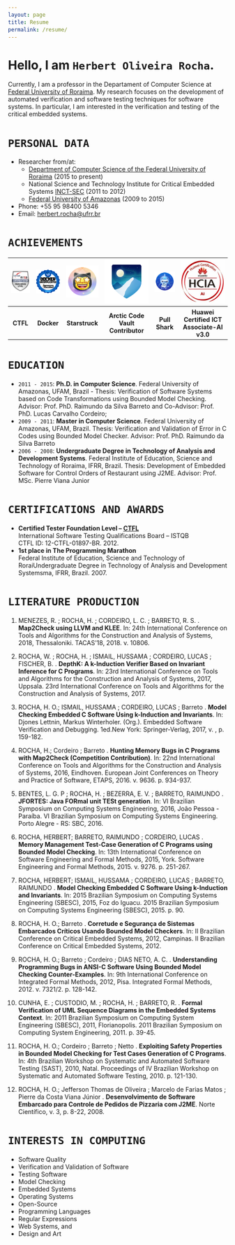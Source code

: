 ```yaml
---
layout: page
title: Resume
permalink: /resume/
---
```

# Hello, I am `Herbert Oliveira Rocha`.

Currently, I am a professor in the Departament of Computer Science at 
[Federal University of Roraima][ufrrdcc]. My research focuses on the development of automated verification and software testing techniques for software systems. In particular, I am interested in the verification and testing of the critical embedded systems. 

# `PERSONAL DATA`

- Researcher from/at:
    - [Department of Computer Science of the Federal University of Roraima](https://prismrr.github.io/) (2015 to present)
    - National Science and Technology Institute for Critical Embedded Systems [INCT-SEC](http://www.inct-sec.icmc.usp.br/en/) (2011 to 2012)
    - [Federal University of Amazonas](http://icomp.ufam.edu.br/index.php?lang=en) (2009 to 2015)
- Phone: +55 95 98400 5346
- Email: herbert.rocha@ufrr.br 

# `ACHIEVEMENTS`

<table>
  <tr>
    <th><a href=""><img src="/assets/achiviements/sign-FL.png" width="100" /></a></th>
    <th><a href="https://www.credential.net/081423e4-13fa-49f3-9953-337bec71589d"><img src="/assets/achiviements/docker.png" width="100" /></a></th>
    <th><a href="https://github.com/users/hbgit/achievements/pull-shark"><img src="/assets/achiviements/starstruck-default.png" width="100" /></a></th>
    <th><a href="https://github.com/users/hbgit/achievements/arctic-code-vault-contributor"><img src="/assets/achiviements/arctic-code-vault-contributor-default.png" width="100" /></a></th>
    <th><a href="https://github.com/users/hbgit/achievements/pull-shark"><img src="/assets/achiviements/pull-shark-default.png" width="100" /></a></th>
    <th><a href=""><img src="/assets/achiviements/ia_huawei.png" width="100" /></a></th>
  </tr>
  <tr>
    <th style="text-align: center; vertical-align: middle;">CTFL</th>
    <th style="text-align: center; vertical-align: middle;">Docker</th>
    <th style="text-align: center; vertical-align: middle;">Starstruck</th>
    <th style="width: 100px; text-align: center; vertical-align: middle;">Arctic Code Vault Contributor</th>
    <th style="text-align: center; vertical-align: middle;">Pull Shark</th>
    <th style="width: 100px; text-align: center; vertical-align: middle;">Huawei Certified ICT Associate-AI v3.0</th>
  </tr>
</table> 



# `EDUCATION`

- `2011 - 2015`: **Ph.D. in Computer Science**. Federal University of Amazonas, UFAM, Brazil - Thesis: Verification of Software Systems based on Code Transformations using Bounded Model Checking. Advisor: Prof. PhD. Raimundo da Silva Barreto and Co-Advisor: Prof. PhD. Lucas Carvalho Cordeiro; 
- `2009 - 2011`: **Master in Computer Science**. Federal University of Amazonas, UFAM, Brazil. Thesis: Verification and Validation of Error in C Codes using Bounded Model Checker. Advisor: Prof. PhD. Raimundo da Silva Barreto
- `2006 - 2008`: **Undergraduate Degree in Technology of Analysis and Development Systems**. Federal Institute of Education, Science and Technology of Roraima, IFRR, Brazil. Thesis: Development of Embedded Software for Control Orders of Restaurant using J2ME. Advisor: Prof. MSc. Pierre Viana Junior

# `CERTIFICATIONS AND AWARDS`
- **Certified Tester Foundation Level – [CTFL](http://www.istqb.org/)**  
International Software Testing Qualifications Board – ISTQB  
CTFL ID: 12-CTFL-01897-BR. 2012.
- **1st place in The Programming Marathon**  
Federal Institute of Education, Science and Technology of RoraiUndergraduate Degree in Technology of Analysis and Development Systemsma, IFRR, Brazil. 2007.

# `LITERATURE PRODUCTION`

1. MENEZES, R. ; ROCHA, H. ; CORDEIRO, L. C. ; BARRETO, R. S. . **Map2Check using LLVM and KLEE**. In: 24th International Conference on Tools and Algorithms for the Construction and Analysis of Systems, 2018, Thessaloniki. TACAS'18, 2018. v. 10806.

2. ROCHA, W. ; ROCHA, H. ; ISMAIL, HUSSAMA ; CORDEIRO, LUCAS ; FISCHER, B. . **DepthK: A k-Induction Verifier Based on Invariant Inference for C Programs**. In: 23rd International Conference on Tools and Algorithms for the Construction and Analysis of Systems, 2017, Uppsala. 23rd International Conference on Tools and Algorithms for the Construction and Analysis of Systems, 2017.

3. ROCHA, H. O.; ISMAIL, HUSSAMA ; CORDEIRO, LUCAS ; Barreto . **Model Checking Embedded C Software Using k-Induction and Invariants**. In: Djones Lettnin, Markus Winterholer. (Org.). Embedded Software Verification and Debugging. 1ed.New York: Springer-Verlag, 2017, v. , p. 159-182.

4. ROCHA, H.; Cordeiro ; Barreto . **Hunting Memory Bugs in C Programs with Map2Check (Competition Contribution)**. In: 22nd International Conference on Tools and Algorithms for the Construction and Analysis of Systems, 2016, Eindhoven. European Joint Conferences on Theory and Practice of Software, ETAPS, 2016. v. 9636. p. 934-937.

5. BENTES, L. G. P ; ROCHA, H. ; BEZERRA, E. V. ; BARRETO, RAIMUNDO . **JFORTES: Java FORmal unit TESt generation**. In: VI Brazilian Symposium on Computing Systems Engineering, 2016, João Pessoa - Paraíba. VI Brazilian Symposium on Computing Systems Engineering. Porto Alegre - RS: SBC, 2016.

6. ROCHA, HERBERT; BARRETO, RAIMUNDO ; CORDEIRO, LUCAS . **Memory Management Test-Case Generation of C Programs using Bounded Model Checking**. In: 13th International Conference on Software Engineering and Formal Methods, 2015, York. Software Engineering and Formal Methods, 2015. v. 9276. p. 251-267.

7. ROCHA, HERBERT; ISMAIL, HUSSAMA ; CORDEIRO, LUCAS ; BARRETO, RAIMUNDO . **Model Checking Embedded C Software Using k-Induction and Invariants**. In: 2015 Brazilian Symposium on Computing Systems Engineering (SBESC), 2015, Foz do Iguacu. 2015 Brazilian Symposium on Computing Systems Engineering (SBESC), 2015. p. 90.

8. ROCHA, H. O.; Barreto . **Corretude e Segurança de Sistemas Embarcados Críticos Usando Bounded Model Checkers**. In: II Brazilian Conference on Critical Embedded Systems, 2012, Campinas. II Brazilian Conference on Critical Embedded Systems, 2012.

9. ROCHA, H. O.; Barreto ; Cordeiro ; DIAS NETO, A. C. . **Understanding Programming Bugs in ANSI-C Software Using Bounded Model Checking Counter-Examples**. In: 9th International Conference on Integrated Formal Methods, 2012, Pisa. Integrated Formal Methods, 2012. v. 7321/2. p. 128-142.

10. CUNHA, E. ; CUSTODIO, M. ; ROCHA, H. ; BARRETO, R. . **Formal Verification of UML Sequence Diagrams in the Embedded Systems Context**. In: 2011 Brazilian Symposium on Computing System Engineering (SBESC), 2011, Florianopolis. 2011 Brazilian Symposium on Computing System Engineering, 2011. p. 39-45.

11. ROCHA, H. O.; Cordeiro ; Barreto ; Netto . **Exploiting Safety Properties in Bounded Model Checking for Test Cases Generation of C Programs**. In: 4th Brazilian Workshop on Systematic and Automated Software Testing (SAST), 2010, Natal. Proceedings of IV Brazilian Workshop on Systematic and Automated Software Testing, 2010. p. 121-130.

12. ROCHA, H. O.; Jefferson Thomas de Oliveira ; Marcelo de Farias Matos ; Pierre da Costa Viana Júnior . **Desenvolvimento de Software Embarcado para Controle de Pedidos de Pizzaria com J2ME**. Norte Científico, v. 3, p. 8-22, 2008. 

# `INTERESTS IN COMPUTING`

- Software Quality 
- Verification and Validation of Software
- Testing Software
- Model Checking 
- Embedded Systems 
- Operating Systems 
- Open-Source
- Programming Languages
- Regular Expressions
- Web Systems, and 
- Design and Art

[ufrrdcc]: http://ufrr.br/dcc